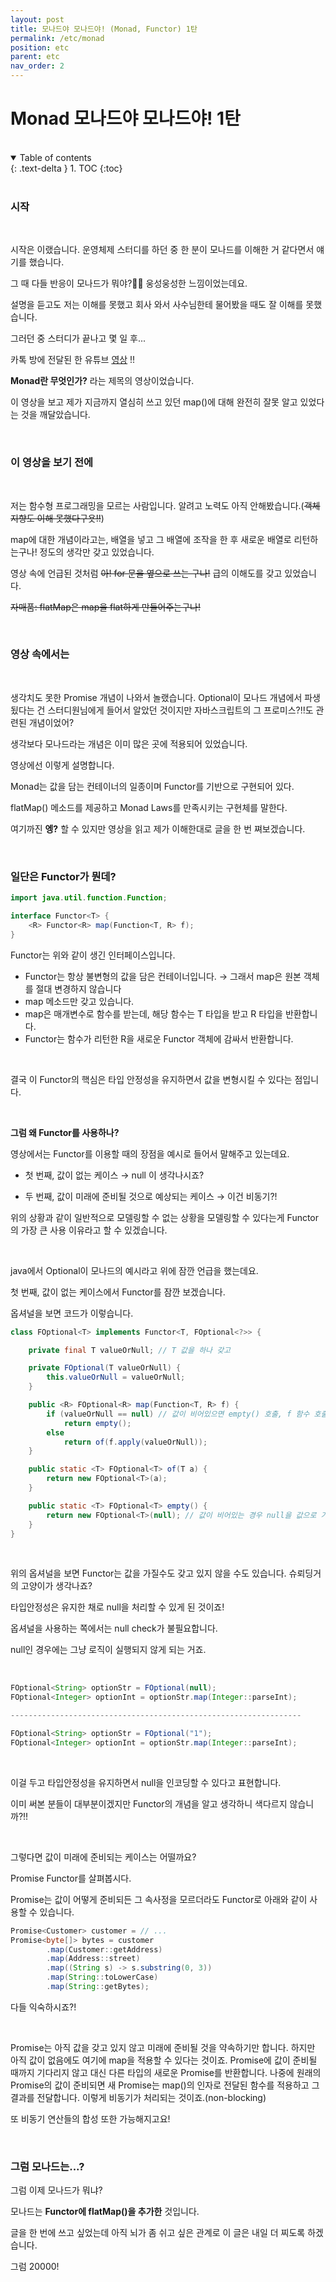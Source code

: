 ```yaml
---
layout: post
title: 모나드야 모나드야! (Monad, Functor) 1탄
permalink: /etc/monad
position: etc
parent: etc
nav_order: 2
---
```



# Monad 모나드야 모나드야! 1탄

<br />

<details open markdown="block">
  <summary>
    Table of contents
  </summary>
  {: .text-delta }
1. TOC
{:toc}
</details>

<br/>

### 시작
<br />

시작은 이랬습니다. 운영체제 스터디를 하던 중 한 분이 모나드를 이해한 거 같다면서 얘기를 했습니다.

그 때 다들 반응이 모나드가 뭐야?👀👀 웅성웅성한 느낌이었는데요.

설명을 듣고도 저는 이해를 못했고 회사 와서 사수님한테 물어봤을 때도 잘 이해를 못했습니다.

그러던 중 스터디가 끝나고 몇 일 후...

카톡 방에 전달된 한 유튜브 [영상](https://www.youtube.com/watch?v=jI4aMyqvpfQ) !!

**Monad란 무엇인가?** 라는 제목의 영상이었습니다. 

이 영상을 보고 제가 지금까지 열심히 쓰고 있던 map()에 대해 완전히 잘못 알고 있었다는 것을 깨달았습니다.

<br />


### 이 영상을 보기 전에
<br />

저는 함수형 프로그래밍을 모르는 사람입니다. 알려고 노력도 아직 안해봤습니다.(~~객체지향도 이해 못했다구욧!!~~)

map에 대한 개념이라고는, 배열을 넣고 그 배열에 조작을 한 후 새로운 배열로 리턴하는구나! 정도의 생각만 갖고 있었습니다. 

영상 속에 언급된 것처럼 ~~아! for 문을 옆으로 쓰는 구나!~~ 급의 이해도를 갖고 있었습니다.

~~자매품: flatMap은 map을 flat하게 만들어주는구나!~~


<br />

### 영상 속에서는
<br />

생각치도 못한 Promise 개념이 나와서 놀랬습니다. Optional이 모나드 개념에서 파생됬다는 건 스터디원님에게 들어서 알았던 것이지만 자바스크립트의 그 프로미스?!!도 관련된 개념이었어?

생각보다 모나드라는 개념은 이미 많은 곳에 적용되어 있었습니다. 

영상에선 이렇게 설명합니다.

Monad는 값을 담는 컨테이너의 일종이며 Functor를 기반으로 구현되어 있다.

flatMap() 메소드를 제공하고 Monad Laws를 만족시키는 구현체를 말한다.

여기까진 **엥?** 할 수 있지만 영상을 읽고 제가 이해한대로 글을 한 번 쪄보겠습니다.

<br />


### 일단은 Functor가 뭔데?

```java
import java.util.function.Function;

interface Functor<T> {
    <R> Functor<R> map(Function<T, R> f);
}
```

Functor는 위와 같이 생긴 인터페이스입니다.

- Functor는 항상 불변형의 값을 담은 컨테이너입니다. → 그래서 map은 원본 객체를 절대 변경하지 않습니다
- map 메소드만 갖고 있습니다.
- map은 매개변수로 함수를 받는데, 해당 함수는 T 타입을 받고 R 타입을 반환합니다.
- Functor는 함수가 리턴한 R을 새로운 Functor 객체에 감싸서 반환합니다.
<br />

결국 이 Functor의 핵심은 타입 안정성을 유지하면서 값을 변형시킬 수 있다는 점입니다. 

<br />

<strong>그럼 왜 Functor를 사용하나?</strong>

영상에서는 Functor를 이용할 때의 장점을 예시로 들어서 말해주고 있는데요.

- 첫 번째, 값이 없는 케이스 → null 이 생각나시죠?

- 두 번째, 값이 미래에 준비될 것으로 예상되는 케이스 → 이건 비동기?!

위의 상황과 같이 일반적으로 모델링할 수 없는 상황을 모델링할 수 있다는게 Functor의 가장 큰 사용 이유라고 할 수 있겠습니다.


<br />

java에서 Optional이 모나드의 예시라고 위에 잠깐 언급을 했는데요. 

첫 번째, 값이 없는 케이스에서 Functor를 잠깐 보겠습니다.

옵셔널을 보면 코드가 이렇습니다.

```java
class FOptional<T> implements Functor<T, FOptional<?>> {

    private final T valueOrNull; // T 값을 하나 갖고

    private FOptional(T valueOrNull) {
        this.valueOrNull = valueOrNull;
    }

    public <R> FOptional<R> map(Function<T, R> f) {
        if (valueOrNull == null) // 값이 비어있으면 empty() 호출, f 함수 호출 안함
            return empty();
        else
            return of(f.apply(valueOrNull));
    }

    public static <T> FOptional<T> of(T a) {
        return new FOptional<T>(a);
    }

    public static <T> FOptional<T> empty() {
        return new FOptional<T>(null); // 값이 비어있는 경우 null을 값으로 가진 Functor를 반환
    }
}
```
<br />

위의 옵셔널을 보면 Functor는 값을 가질수도 갖고 있지 않을 수도 있습니다. 슈뢰딩거의 고양이가 생각나죠?

타입안정성은 유지한 채로 null을 처리할 수 있게 된 것이죠!

옵셔널을 사용하는 쪽에서는 null check가 불필요합니다. 

null인 경우에는 그냥 로직이 실행되지 않게 되는 거죠.

<br />


```java
FOptional<String> optionStr = FOptional(null);
FOptional<Integer> optionInt = optionStr.map(Integer::parseInt);

-----------------------------------------------------------------

FOptional<String> optionStr = FOptional("1");
FOptional<Integer> optionInt = optionStr.map(Integer::parseInt);
```

<br />

이걸 두고 타입안정성을 유지하면서 null을 인코딩할 수 있다고 표현합니다.

이미 써본 분들이 대부분이겠지만 Functor의 개념을 알고 생각하니 색다르지 않습니까?!!


<br />


그렇다면 값이 미래에 준비되는 케이스는 어떨까요?

Promise Functor를 살펴봅시다.

Promise<T>는 값이 어떻게 준비되든 그 속사정을 모르더라도 Functor로 아래와 같이 사용할 수 있습니다.

```java
Promise<Customer> customer = // ...
Promise<byte[]> bytes = customer
        .map(Customer::getAddress)
        .map(Address::street)
        .map((String s) -> s.substring(0, 3))
        .map(String::toLowerCase)
        .map(String::getBytes);
```

다들 익숙하시죠?! 

<br />

Promise<Customer>는 아직 값을 갖고 있지 않고 미래에 준비될 것을 약속하기만 합니다. 
하지만 아직 값이 없음에도 여기에 map을 적용할 수 있다는 것이죠. Promise에 값이 준비될 때까지 기다리지 않고 대신 다른 타입의 새로운 Promise를 반환합니다. 
나중에 원래의 Promise의 값이 준비되면 새 Promise는 map()의 인자로 전달된 함수를 적용하고 그 결과를 전달합니다. 
이렇게 비동기가 처리되는 것이죠.(non-blocking)

또 비동기 연산들의 합성 또한 가능해지고요!

<br />

### 그럼 모나드는...?

그럼 이제 모나드가 뭐냐?

모나드는 <strong>Functor에 flatMap()을 추가한</strong> 것입니다. 

글을 한 번에 쓰고 싶었는데 아직 뇌가 좀 쉬고 싶은 관계로 이 글은 내일 더 찌도록 하겠습니다. 

그럼 20000!